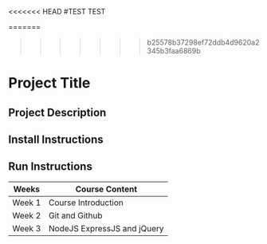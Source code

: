 <<<<<<< HEAD
#TEST TEST

=======
>>>>>>> b25578b37298ef72ddb4d9620a2345b3faa6869b
# Project Title

## Project Description

## Install Instructions

## Run Instructions

| Weeks | Course Content |
| --- | --- |
| Week 1 | Course Introduction |
| Week 2 | Git and Github |
| Week 3 | NodeJS ExpressJS and jQuery |
